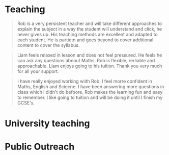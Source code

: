# Teaching 

> Rob is a very persistent teacher and will take different approaches to explain the subject in a way the student will understand and click, he never gives up. His teaching methods are excellent and adapted to each student. He is partietn and goes beyond to cover additional content to cover the syllabus.

 > Liam feels relaxed in lesson and does not feel pressured. He feels he can ask any questions abnout Maths. Rob is flexible, rerliable and approachable. Liam enjoys going to his tuition. Thank you very much for all your support.

> I have really enjoyed working wiith Rob. I feel morre confident in Maths, English and Sciecne. I have been answering more questions in class which I didn't do befoore. Rob makes the learning fun and easy to remember. I like going to tuition and will be doing it until I finish my GCSE's.



# University teaching

# Public Outreach
